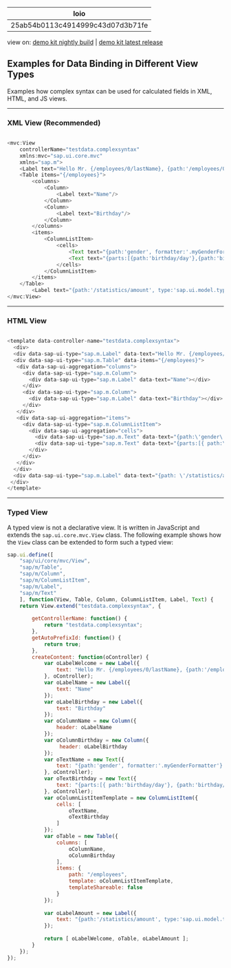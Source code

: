 <!-- loio25ab54b0113c4914999c43d07d3b71fe -->

| loio |
| -----|
| 25ab54b0113c4914999c43d07d3b71fe |

<div id="loio">

view on: [demo kit nightly build](https://openui5nightly.hana.ondemand.com/#/topic/25ab54b0113c4914999c43d07d3b71fe) | [demo kit latest release](https://openui5.hana.ondemand.com/#/topic/25ab54b0113c4914999c43d07d3b71fe)</div>

## Examples for Data Binding in Different View Types

Examples how complex syntax can be used for calculated fields in XML, HTML, and JS views.

***

<a name="loio25ab54b0113c4914999c43d07d3b71fe__section_yqd_24p_rcb"/>

### XML View \(Recommended\)

``` js

<mvc:View 
    controllerName="testdata.complexsyntax"
    xmlns:mvc="sap.ui.core.mvc"
    xmlns="sap.m">
    <Label text="Hello Mr. {/employees/0/lastName}, {path:'/employees/0/firstName', formatter:'.myFormatter'}"/>
    <Table items="{/employees}">
        <columns>
            <Column>
                <Label text="Name"/>
            </Column>
            <Column>
                <Label text="Birthday"/>
            </Column>
        </columns>
        <items>
			<ColumnListItem>
				<cells>
                    <Text text="{path:'gender', formatter:'.myGenderFormatter'} {firstName}, {lastName}"/>
                    <Text text="{parts:[{path:'birthday/day'},{path:'birthday/month'},{path:'birthday/year'}], formatter:'my.globalFormatter'}"/>
                </cells>
			</ColumnListItem>
        </items>
    </Table>
        <Label text="{path:'/statistics/amount', type:'sap.ui.model.type.Float', formatOptions: { minFractionDigits: 1}}"/>
</mvc:View>

```

***

<a name="loio25ab54b0113c4914999c43d07d3b71fe__section_fgl_f4p_rcb"/>

### HTML View

``` js

<template data-controller-name="testdata.complexsyntax">
  <div>
  <div data-sap-ui-type="sap.m.Label" data-text="Hello Mr. {/employees/0/lastName}, {path:\'/employees/0/firstName\', formatter:\'.myFormatter\'}"></div>
  <div data-sap-ui-type="sap.m.Table" data-items="{/employees}">
   <div data-sap-ui-aggregation="columns">
     <div data-sap-ui-type="sap.m.Column">
       <div data-sap-ui-type="sap.m.Label" data-text="Name"></div>
     </div>
     <div data-sap-ui-type="sap.m.Column">
       <div data-sap-ui-type="sap.m.Label" data-text="Birthday"></div>
     </div>
   </div>
   <div data-sap-ui-aggregation="items">
     <div data-sap-ui-type="sap.m.ColumnListItem">
       <div data-sap-ui-aggregation="cells">
         <div data-sap-ui-type="sap.m.Text" data-text="{path:\'gender\', formatter:\'.myGenderFormatter\'} {firstName} {lastName}"></div>
         <div data-sap-ui-type="sap.m.Text" data-text="{parts:[{ path:\'birthday/day\'}, {path:\'birthday/month\'}, {path:\'birthday/year\}], formatter:\'my.globalFormatter\'}"></div>
       </div>
     </div>
   </div>
  </div>
  <div data-sap-ui-type="sap.m.Label" data-text="{path: \'/statistics/amount\', type:\'sap.ui.model.type.Float\', formatOptions: { minFractionDigits: 1}}"></div>       
 </div>
</template>

```

***

<a name="loio25ab54b0113c4914999c43d07d3b71fe__section_gqr_g4p_rcb"/>

### Typed View

A typed view is not a declarative view. It is written in JavaScript and extends the `sap.ui.core.mvc.View` class. The following example shows how the `View` class can be extended to form such a typed view:

``` js
sap.ui.define([
    "sap/ui/core/mvc/View",
    "sap/m/Table",
    "sap/m/Column",
    "sap/m/ColumnListItem",
    "sap/m/Label",
    "sap/m/Text"
    ], function(View, Table, Column, ColumnListItem, Label, Text) {
    return View.extend("testdata.complexsyntax", {
      
        getControllerName: function() {
            return "testdata.complexsyntax";
        },
        getAutoPrefixId: function() {
            return true;
        },
        createContent: function(oController) {
            var oLabelWelcome = new Label({ 
                text: "Hello Mr. {/employees/0/lastName}, {path:'/employees/0/firstName', formatter:'.myFormatter'}"
            }, oController);
            var oLabelName = new Label({
                text: "Name" 
            });
            var oLabelBirthday = new Label({
                text: "Birthday" 
            });
            var oColumnName = new Column({
                header: oLabelName
            });
            var oColumnBirthday = new Column({
                 header: oLabelBirthday
            });
            var oTextName = new Text({
                text: "{path:'gender', formatter:'.myGenderFormatter'} {firstName} {lastName}"
            }, oController);
            var oTextBirthday = new Text({
                text: "{parts:[{ path:'birthday/day'}, {path:'birthday/month'}, {path:'birthday/year' }], formatter:'my.globalFormatter'}"
            }, oController);
            var oColumnListItemTemplate = new ColumnListItem({
                cells: [
                    oTextName,
                    oTextBirthday
                ]
            });
            var oTable = new Table({ 
                columns: [
                    oColumnName,
                    oColumnBirthday
                ],
                items: {
                    path: "/employees",
                    template: oColumnListItemTemplate,
                    templateShareable: false
                }
            });
            
            var oLabelAmount = new Label({
                text: "{path:'/statistics/amount', type:'sap.ui.model.type.Float'}"
            });
            
            return [ oLabelWelcome, oTable, oLabelAmount ];
        }
    });
});
```

